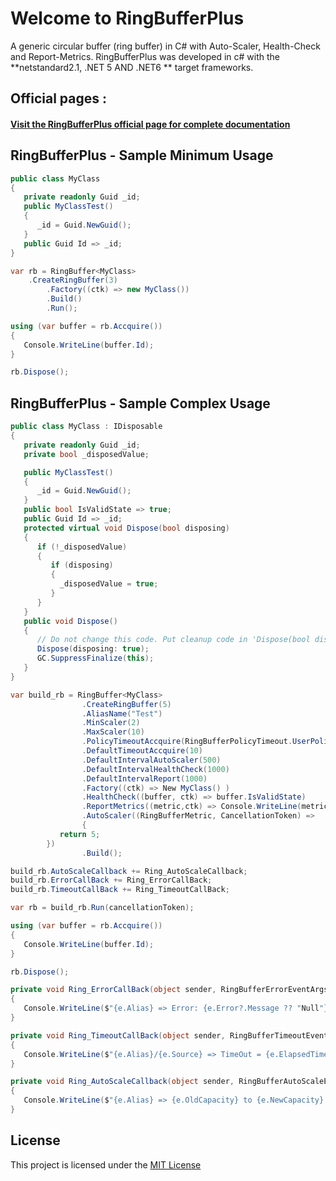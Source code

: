 # **Welcome to RingBufferPlus**

A generic circular buffer (ring buffer) in C# with Auto-Scaler, Health-Check and Report-Metrics.
RingBufferPlus was developed in c# with the **netstandard2.1, .NET 5 AND .NET6 ** target frameworks.

## **Official pages** :

#### **[Visit the RingBufferPlus official page for complete documentation](https://fracerqueira.github.io/RingBufferPlus)**

## **RingBufferPlus - Sample Minimum Usage**

```csharp
public class MyClass
{
   private readonly Guid _id;
   public MyClassTest()
   {
      _id = Guid.NewGuid();
   }
   public Guid Id => _id;
}

var rb = RingBuffer<MyClass>
	.CreateRingBuffer(3)
        .Factory((ctk) => new MyClass())
        .Build()
        .Run();

using (var buffer = rb.Accquire())
{ 
   Console.WriteLine(buffer.Id);
}

rb.Dispose();

```

## **RingBufferPlus - Sample Complex Usage**

```csharp
public class MyClass : IDisposable
{
   private readonly Guid _id;
   private bool _disposedValue;

   public MyClassTest()
   {
      _id = Guid.NewGuid();
   }
   public bool IsValidState => true;	
   public Guid Id => _id;
   protected virtual void Dispose(bool disposing)
   {
      if (!_disposedValue)
      {
         if (disposing)
         {
           _disposedValue = true;
         }
      }
   }
   public void Dispose()
   {
      // Do not change this code. Put cleanup code in 'Dispose(bool disposing)' method
      Dispose(disposing: true);
      GC.SuppressFinalize(this);
   }
}

var build_rb = RingBuffer<MyClass>
                .CreateRingBuffer(5)
                .AliasName("Test")
                .MinScaler(2)
                .MaxScaler(10)
                .PolicyTimeoutAccquire(RingBufferPolicyTimeout.UserPolicy, (metric,ctk) => true)
                .DefaultTimeoutAccquire(10)
                .DefaultIntervalAutoScaler(500)
                .DefaultIntervalHealthCheck(1000)
                .DefaultIntervalReport(1000)
                .Factory((ctk) => New MyClass() )
                .HealthCheck((buffer, ctk) => buffer.IsValidState)
                .ReportMetrics((metric,ctk) => Console.WriteLine(metric.ErrorCount))
                .AutoScaler((RingBufferMetric, CancellationToken) =>
                {
		   return 5;	
		})
                .Build();

build_rb.AutoScaleCallback += Ring_AutoScaleCallback;
build_rb.ErrorCallBack += Ring_ErrorCallBack;
build_rb.TimeoutCallBack += Ring_TimeoutCallBack;

var rb = build_rb.Run(cancellationToken);

using (var buffer = rb.Accquire())
{ 
   Console.WriteLine(buffer.Id);
}

rb.Dispose();

private void Ring_ErrorCallBack(object sender, RingBufferErrorEventArgs e)
{
   Console.WriteLine($"{e.Alias} => Error: {e.Error?.Message ?? "Null"}.");
}

private void Ring_TimeoutCallBack(object sender, RingBufferTimeoutEventArgs e)
{
   Console.WriteLine($"{e.Alias}/{e.Source} => TimeOut = {e.ElapsedTime}/{e.Timeout} Erros={e.Metric.ErrorCount} Overload = {e.Metric.OverloadCount}. Cap./Run./Aval. = {e.Metric.Capacity}/{e.Metric.Running}/{e.Metric.Avaliable}");
}

private void Ring_AutoScaleCallback(object sender, RingBufferAutoScaleEventArgs e)
{
   Console.WriteLine($"{e.Alias} => {e.OldCapacity} to {e.NewCapacity}.Error/Timeout = {e.Metric.ErrorCount}/{e.Metric.TimeoutCount} Over = {e.Metric.OverloadCount} Cap./Run./Aval. = {e.Metric.Capacity}/{e.Metric.Running}/{e.Metric.Avaliable}");
}

```



## **License**

This project is licensed under the [MIT License](https://github.com/FRACerqueira/RingBufferPlus/blob/master/LICENSE)

